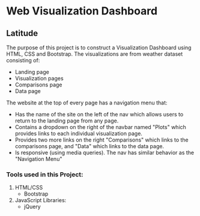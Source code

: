 # Web Visualization Dashboard

## Latitude

The purpose of this project is to construct a Visualization Dashboard using HTML, CSS and Bootstrap. The visualizations are from weather dataset consisting of:
  *  Landing page
  *  Visualization pages
  *  Comparisons page
  *  Data page
  
The website at the top of every page has a navigation menu that:
  *  Has the name of the site on the left of the nav which allows users to return to the landing page from any page.
  *  Contains a dropdown on the right of the navbar named "Plots" which provides links to each individual visualization page.
  *  Provides two more links on the right "Comparisons" which links to the comparisons page, and "Data" which links to the data page.
  *  Is responsive (using media queries). The nav has similar behavior as the "Navigation Menu"


### Tools used in this Project:
  1. HTML/CSS
        * Bootstrap
  2. JavaScript
       Libraries:
        * jQuery
